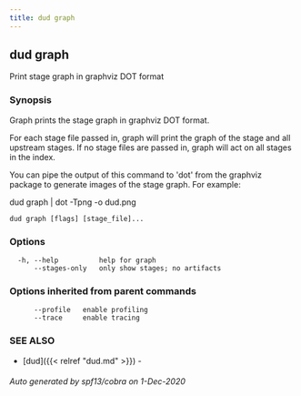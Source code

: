 ```yaml
---
title: dud graph
---
```

## dud graph

Print stage graph in graphviz DOT format

### Synopsis

Graph prints the stage graph in graphviz DOT format.

For each stage file passed in, graph will print the graph of the stage and all
upstream stages. If no stage files are passed in, graph will act on all stages
in the index.

You can pipe the output of this command to 'dot' from the graphviz package to
generate images of the stage graph. For example:

dud graph | dot -Tpng -o dud.png


```
dud graph [flags] [stage_file]...
```

### Options

```
  -h, --help          help for graph
      --stages-only   only show stages; no artifacts
```

### Options inherited from parent commands

```
      --profile   enable profiling
      --trace     enable tracing
```

### SEE ALSO

* [dud]({{< relref "dud.md" >}})	 - 

###### Auto generated by spf13/cobra on 1-Dec-2020
